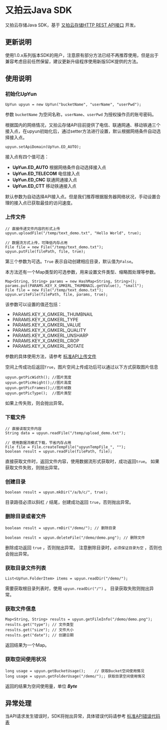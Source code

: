 # 又拍云Java SDK

又拍云存储Java SDK，基于 [又拍云存储HTTP REST API接口](http://wiki.upyun.com/index.php?title=HTTP_REST_API%E6%8E%A5%E5%8F%A3) 开发。

## 更新说明
使用1.0.x系列版本SDK的用户，注意原有部分方法已经不再推荐使用，但是出于兼容考虑目前任然保留，建议更新升级程序使用新版SDK提供的方法。

## 使用说明

### 初始化UpYun
````
UpYun upyun = new UpYun("bucketName", "userName", "userPwd");
````

参数 `bucketName` 为空间名称，`userName`、`userPwd` 为授权操作员的账号密码。

根据国内的网络情况，又拍云存储API目前提供了电信、联通网通、移动铁通三个接入点，在upyun初始化后，通过setter方法进行设置，默认根据网络条件自动选择接入点。

````
upyun.setApiDomain(UpYun.ED_AUTO);
````

接入点有四个值可选：

* **UpYun.ED_AUTO** 根据网络条件自动选择接入点
* **UpYun.ED_TELECOM** 电信接入点
* **UpYun.ED_CNC** 联通网通接入点
* **UpYun.ED_CTT** 移动铁通接入点

默认参数为自动选择API接入点。但是我们推荐根据服务器网络状况，手动设置合理的接入点已获取最佳的访问速度。

### 上传文件

````
// 直接传递文件内容的形式上传
upyun.uploadFile("/temp/text_demo.txt", "Hello World", true);

// 数据流方式上传，可降低内存占用
File file = new File("/temp/text_demo.txt");
upyun.putFile(filePath, file, true);
````
第三个参数为可选。`True` 表示自动创建相应目录，默认值为`False`。

本方法还有一个Map类型的可选参数，用来设置文件类型、缩略图处理等参数。

````
Map<String, String> params = new HashMap<String, String>();
params.put(PARAMS.KEY_X_GMKERL_THUMBNAIL.getValue(), "small");
File file = new File("/temp/text_demo.txt");
upyun.writeFile(filePath, file, params, true);
````
该参数可以设置的值还包括：

* PARAMS.KEY_X_GMKERL_THUMBNAIL
* PARAMS.KEY_X_GMKERL_TYPE
* PARAMS.KEY_X_GMKERL_VALUE
* PARAMS.KEY_X_GMKERL_QUALITY
* PARAMS.KEY_X_GMKERL_UNSHARP
* PARAMS.KEY_X_GMKERL_CROP
* PARAMS.KEY_X_GMKERL_ROTATE

参数的具体使用方法，请参考 [标准API上传文件](http://wiki.upyun.com/index.php?title=%E6%A0%87%E5%87%86API%E4%B8%8A%E4%BC%A0%E6%96%87%E4%BB%B6)

空间上传成功后返回`True`，图片空间上传成功后可以通过以下方式获取图片信息

````
upyun.getPicWidth(); //图片宽度
upyun.getPicHeight();//图片高度
upyun.getPicFrames();//图片帧数
upyun.getPicType();  //图片类型
````
如果上传失败，则会抛出异常。

### 下载文件
````
// 直接读取文件内容
String data = upyun.readFile("/temp/upload_demo.txt");

// 使用数据流模式下载，节省内存占用
File file = File.createTempFile("upyunTempFile_", "");
boolean result = upyun.readFile(filePath, file);
````

直接获取文件时，返回文件内容，使用数据流形式获取时，成功返回`true`。
如果获取文件失败，则抛出异常。

### 创建目录
````
boolean result = upyun.mkDir("/a/b/c/", true);
````
目录路径必须以斜杠 `/` 结尾，创建成功返回 `true`，否则抛出异常。

### 删除目录或者文件
````
boolean result = upyun.rmDir("/demo/"); // 删除目录

boolean result = upyun.deleteFile("/demo/demo.png"); // 删除文件
````
删除成功返回 `true` ，否则抛出异常。
注意删除目录时，`必须保证目录为空` ，否则也会抛出异常。

### 获取目录文件列表
````
List<UpYun.FolderItem> items = upyun.readDir("/demo/");
````
需要获取根目录列表时，使用 `upyun.readDir("/")` 。
目录获取失败则抛出异常。

### 获取文件信息
````
Map<String, String> results = upyun.getFileInfo("/demo/demo.png");
results.get("type"); // 文件类型
results.get("size"); // 文件大小
results.get("date"); // 创建日期
````
返回结果为一个Map。

### 获取空间使用状况
````
long usage = upyun.getBucketUsage();	// 获取Bucket空间使用情况
long usage = upyun.getFolderUsage("/demo/");; 获取目录空间使用情况
````
返回的结果为空间使用量，单位 ***Byte***

## 异常处理
当API请求发生错误时，SDK将抛出异常，具体错误代码请参考 [标准API错误代码表](http://wiki.upyun.com/index.php?title=%E6%A0%87%E5%87%86API%E9%94%99%E8%AF%AF%E4%BB%A3%E7%A0%81%E8%A1%A8)
